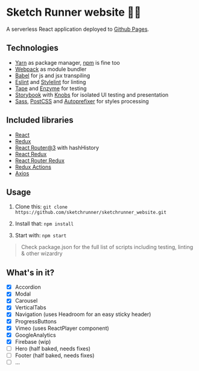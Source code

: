 # Sketch Runner website 🏃🔥
A serverless React application deployed to [Github Pages](https://pages.github.com/).

## Technologies
* [Yarn](https://yarnpkg.com/) as package manager, [npm](https://www.npmjs.com/) is fine too
* [Webpack](https://webpack.github.io/) as module bundler
* [Babel](https://babeljs.io/) for js and jsx transpiling
* [Eslint](http://eslint.org/) and [Stylelint](http://stylelint.io/) for linting
* [Tape](https://github.com/substack/tape) and [Enzyme](http://airbnb.io/enzyme/) for testing
* [Storybook](https://getstorybook.io/) with [Knobs](https://github.com/storybooks/storybook-addon-knobs) for isolated UI testing and presentation
* [Sass](http://sass-lang.com/), [PostCSS](http://postcss.org/) and [Autoprefixer](https://github.com/postcss/autoprefixer) for styles processing


## Included libraries
* [React](https://github.com/facebook/react)
* [Redux](https://github.com/reactjs/redux)
* [React Router@3](https://github.com/ReactTraining/react-router) with hashHistory
* [React Redux](https://github.com/reactjs/react-redux)
* [React Router Redux](https://github.com/reactjs/react-router-redux)
* [Redux Actions](https://github.com/acdlite/redux-actions)
* [Axios](https://github.com/mzabriskie/axios)


## Usage

1. Clone this: `git clone https://github.com/sketchrunner/sketchrunner_website.git`

2. Install that: `npm install`

3. Start with: `npm start`

> Check package.json for the full list of scripts including testing, linting & other wizardry



## What's in it?

- [x] Accordion
- [x] Modal
- [x] Carousel
- [x] VerticalTabs
- [x] Navigation (uses Headroom for an easy sticky header)
- [x] ProgressButtons
- [x] Vimeo (uses ReactPlayer component)
- [x] GoogleAnalytics
- [x] Firebase (wip)
- [ ] Hero (half baked, needs fixes)
- [ ] Footer (half baked, needs fixes)
- [ ] …
